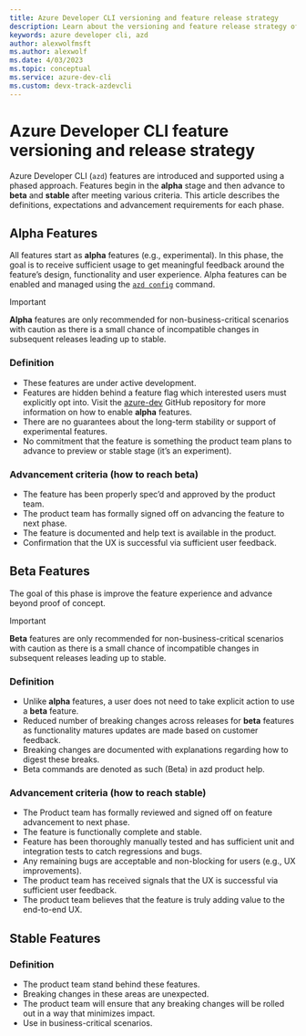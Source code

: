 ```yaml
---
title: Azure Developer CLI versioning and feature release strategy
description: Learn about the versioning and feature release strategy of the Azure Developer CLI
keywords: azure developer cli, azd
author: alexwolfmsft
ms.author: alexwolf
ms.date: 4/03/2023
ms.topic: conceptual
ms.service: azure-dev-cli
ms.custom: devx-track-azdevcli
---
```


# Azure Developer CLI feature versioning and release strategy

Azure Developer CLI (`azd`) features are introduced and supported using a phased approach. Features begin in the **alpha** stage and then advance to **beta** and **stable** after meeting various criteria. This article describes the definitions, expectations and advancement requirements for each phase.

## Alpha Features

All features start as **alpha** features (e.g., experimental). In this phase, the goal is to receive sufficient usage to get meaningful feedback around the feature’s design, functionality and user experience. Alpha features can be enabled and managed using the [`azd config`](reference.md) command.

> [!IMPORTANT]
> **Alpha** features are only recommended for non-business-critical scenarios with caution as there is a small chance of incompatible changes in subsequent releases leading up to stable.

### Definition

* These features are under active development.
* Features are hidden behind a feature flag which interested users must explicitly opt into. Visit the [azure-dev](https://github.com/Azure/azure-dev/blob/main/cli/azd/docs/alpha-features.md)  GitHub repository for more information on how to enable **alpha** features.
* There are no guarantees about the long-term stability or support of experimental features.
* No commitment that the feature is something the product team plans to advance to preview or stable stage (it’s an experiment).

### Advancement criteria (how to reach beta)

* The feature has been properly spec’d and approved by the product team.
* The product team has formally signed off on advancing the feature to next phase.
* The feature is documented and help text is available in the product.
* Confirmation that the UX is successful via sufficient user feedback.

## Beta Features

The goal of this phase is improve the feature experience and advance beyond proof of concept.

> [!IMPORTANT]
> **Beta** features are only recommended for non-business-critical scenarios with caution as there is a small chance of incompatible changes in subsequent releases leading up to stable.

### Definition

* Unlike **alpha** features, a user does not need to take explicit action to use a **beta** feature.
* Reduced number of breaking changes across releases for **beta** features as functionality matures updates are made based on customer feedback.
* Breaking changes are documented with explanations regarding how to digest these breaks.
* Beta commands are denoted as such (Beta) in azd product help.

### Advancement criteria (how to reach stable)

* The Product team has formally reviewed and signed off on feature advancement to next phase.
* The feature is functionally complete and stable.
* Feature has been thoroughly manually tested and has sufficient unit and integration tests to catch regressions and bugs.
* Any remaining bugs are acceptable and non-blocking for users (e.g., UX improvements).
* The product team has received signals that the UX is successful via sufficient user feedback.
* The product team believes that the feature is truly adding value to the end-to-end UX.

## Stable Features

### Definition 

* The product team stand behind these features.
* Breaking changes in these areas are unexpected.
* The product team will ensure that any breaking changes will be rolled out in a way that minimizes impact.
* Use in business-critical scenarios.
